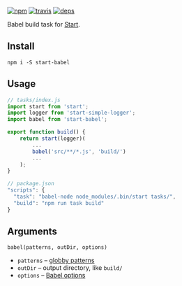 [![npm](https://img.shields.io/npm/v/start-babel.svg?style=flat-square)](https://www.npmjs.com/package/start-babel)
[![travis](http://img.shields.io/travis/start-runner/babel.svg?style=flat-square)](https://travis-ci.org/start-runner/babel)
[![deps](https://img.shields.io/gemnasium/start-runner/babel.svg?style=flat-square)](https://gemnasium.com/start-runner/babel)

Babel build task for [Start](https://github.com/start-runner/start).

## Install

```
npm i -S start-babel
```

## Usage

```js
// tasks/index.js
import start from 'start';
import logger from 'start-simple-logger';
import babel from 'start-babel';

export function build() {
    return start(logger)(
        ...
        babel('src/**/*.js', 'build/')
        ...
    );
}
```

```js
// package.json
"scripts": {
  "task": "babel-node node_modules/.bin/start tasks/",
  "build": "npm run task build"
}
```

## Arguments

`babel(patterns, outDir, options)`

* `patterns` – [globby patterns](https://github.com/sindresorhus/globby)
* `outDir` – output directory, like `build/`
* `options` – [Babel options](https://babeljs.io/docs/usage/options/)
